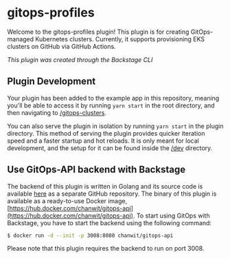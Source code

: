 # gitops-profiles

Welcome to the gitops-profiles plugin!
This plugin is for creating GitOps-managed Kubernetes clusters. Currently, it supports provisioning EKS clusters on GitHub via GitHub Actions.

_This plugin was created through the Backstage CLI_

## Plugin Development

Your plugin has been added to the example app in this repository, meaning you'll be able to access it by running `yarn start` in the root directory, and then navigating to [/gitops-clusters](http://localhost:3000/gitops-profiles).

You can also serve the plugin in isolation by running `yarn start` in the plugin directory.
This method of serving the plugin provides quicker iteration speed and a faster startup and hot reloads.
It is only meant for local development, and the setup for it can be found inside the [/dev](./dev) directory.

## Use GitOps-API backend with Backstage

The backend of this plugin is written in Golang and its source code is available [here](https://github.com/chanwit/gitops-api) as a separate GitHub repository.
The binary of this plugin is available as a ready-to-use Docker image, [https://hub.docker.com/chanwit/gitops-api](https://hub.docker.com/chanwit/gitops-api).
To start using GitOps with Backstage, you have to start the backend using the following command:

```bash
$ docker run -d --init -p 3008:8080 chanwit/gitops-api
```

Please note that this plugin requires the backend to run on port 3008.
